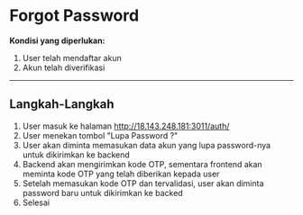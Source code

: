 
# Forgot Password

**Kondisi yang diperlukan:**
1. User telah mendaftar akun
2. Akun telah diverifikasi
___

## Langkah-Langkah

1. User masuk ke halaman http://18.143.248.181:3011/auth/
2. User menekan tombol "Lupa Password ?"
3. User akan diminta memasukan data akun yang lupa password-nya untuk dikirimkan ke backend
4. Backend akan mengirimkan kode OTP, sementara frontend akan meminta kode OTP yang telah diberikan kepada user
5. Setelah memasukan kode OTP dan tervalidasi, user akan diminta password baru untuk dikirimkan ke backed
6. Selesai
